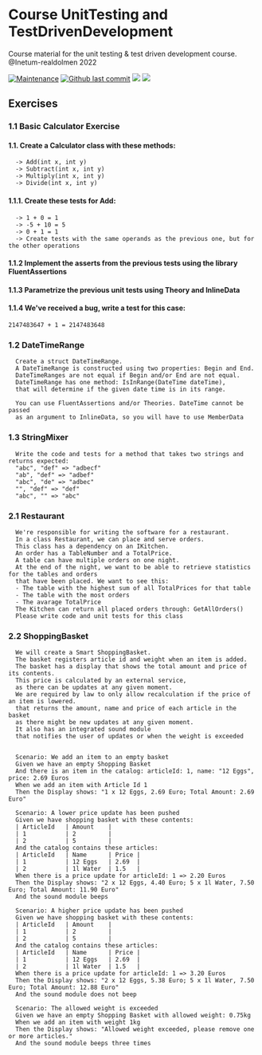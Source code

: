 # Course UnitTesting and TestDrivenDevelopment
Course material for the unit testing &amp; test driven development course. @Inetum-realdolmen 2022

[![Maintenance](https://img.shields.io/badge/Maintained%3F-no-red.svg)](https://github.com/robindpw/Course_UnitTesting_TestDrivenDevelopment)
[![Github last commit](https://img.shields.io/github/last-commit/robindpw/Course_UnitTesting_TestDrivenDevelopment)]()
![](https://komarev.com/ghpvc/?username=robindpw)
[![](https://img.shields.io/badge/Click%20me%20for%20solutions-blue.svg)](https://github.com/robindpw/Course_UnitTesting_TestDrivenDevelopment/tree/main/Solutions)

## Exercises

### 1.1 Basic Calculator Exercise
#### 1.1. Create a Calculator class with these methods:
```
  -> Add(int x, int y)
  -> Subtract(int x, int y)
  -> Multiply(int x, int y)
  -> Divide(int x, int y)
```

#### 1.1.1. Create these tests for Add:
```
  -> 1 + 0 = 1
  -> -5 + 10 = 5
  -> 0 + 1 = 1
  -> Create tests with the same operands as the previous one, but for the other operations
```

#### 1.1.2 Implement the asserts from the previous tests using the library FluentAssertions

#### 1.1.3 Parametrize the previous unit tests using Theory and InlineData

#### 1.1.4 We've received a bug, write a test for this case:
    2147483647 + 1 = 2147483648

### 1.2 DateTimeRange
```
  Create a struct DateTimeRange. 
  A DateTimeRange is constructed using two properties: Begin and End.
  DateTimeRanges are not equal if Begin and/or End are not equal.
  DateTimeRange has one method: IsInRange(DateTime dateTime),
  that will determine if the given date time is in its range.

  You can use FluentAssertions and/or Theories. DateTime cannot be passed
  as an argument to InlineData, so you will have to use MemberData
  ```
### 1.3 StringMixer
```
  Write the code and tests for a method that takes two strings and returns expected:
  "abc", "def" => "adbecf"
  "ab", "def" => "adbef"
  "abc", "de" => "adbec"
  "", "def" => "def"
  "abc", "" => "abc"
```

### 2.1 Restaurant
```
  We're responsible for writing the software for a restaurant.
  In a class Restaurant, we can place and serve orders. 
  This class has a dependency on an IKitchen. 
  An order has a TableNumber and a TotalPrice.
  A table can have multiple orders on one night.
  At the end of the night, we want to be able to retrieve statistics for the tables and orders
  that have been placed. We want to see this:
  - The table with the highest sum of all TotalPrices for that table
  - The table with the most orders
  - The avarage TotalPrice
  The Kitchen can return all placed orders through: GetAllOrders()
  Please write code and unit tests for this class
```

### 2.2 ShoppingBasket
```
  We will create a Smart ShoppingBasket.
  The basket registers article id and weight when an item is added.
  The basket has a display that shows the total amount and price of its contents.
  This price is calculated by an external service, 
  as there can be updates at any given moment.
  We are required by law to only allow recalculation if the price of an item is lowered.
  that returns the amount, name and price of each article in the basket
  as there might be new updates at any given moment.
  It also has an integrated sound module 
  that notifies the user of updates or when the weight is exceeded


  Scenario: We add an item to an empty basket
  Given we have an empty Shopping Basket
  And there is an item in the catalog: articleId: 1, name: "12 Eggs", price: 2.69 Euros 
  When we add an item with Article Id 1
  Then the Display shows: "1 x 12 Eggs, 2.69 Euro; Total Amount: 2.69 Euro"

  Scenario: A lower price update has been pushed
  Given we have shopping basket with these contents:
  | ArticleId	| Amount	|
  | 1			| 2			|
  | 2			| 5			|
  And the catalog contains these articles:
  | ArticleId	| Name		| Price	|
  | 1			| 12 Eggs	| 2.69	|
  | 2			| 1l Water	| 1.5	|
  When there is a price update for articleId: 1 => 2.20 Euros
  Then the Display shows: "2 x 12 Eggs, 4.40 Euro; 5 x 1l Water, 7.50 Euro; Total Amount: 11.90 Euro"
  And the sound module beeps

  Scenario: A higher price update has been pushed
  Given we have shopping basket with these contents:
  | ArticleId	| Amount	|
  | 1			| 2			|
  | 2			| 5			|
  And the catalog contains these articles:
  | ArticleId	| Name		| Price	|
  | 1			| 12 Eggs	| 2.69	|
  | 2			| 1l Water	| 1.5	|
  When there is a price update for articleId: 1 => 3.20 Euros
  Then the Display shows: "2 x 12 Eggs, 5.38 Euro; 5 x 1l Water, 7.50 Euro; Total Amount: 12.88 Euro"
  And the sound module does not beep

  Scenario: The allowed weight is exceeded
  Given we have an empty Shopping Basket with allowed weight: 0.75kg
  When we add an item with weight 1kg
  Then the Display shows: "Allowed weight exceeded, please remove one or more articles."
  And the sound module beeps three times
```
